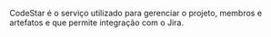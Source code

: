 CodeStar é o serviço utilizado para gerenciar o projeto, membros e artefatos e que permite integração com o Jira.